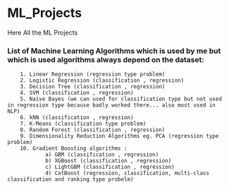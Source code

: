 # ML_Projects
Here All the ML Projects



### List of Machine Learning Algorithms which is used by me but which is used algorithms always depend on the dataset:
        1. Linear Regression (regression type problem)
        2. Logistic Regression (classification , regression)
        3. Decision Tree (classification , regression)
        4. SVM (classification , regression)
        5. Naive Bayes (we can used for classification type but not used in regression type because badly worked there... also most used in NLP)
        6. kNN (classification , regression)
        7. K-Means (classification type problem)
        8. Random Forest (classification , regression)
        9. Dimensionality Reduction Algorithms eg. PCA (regression type problem)
        10. Gradient Boosting algorithms :
                a) GBM (classification , regression)
                b) XGBoost (classification , regression)
                c) LightGBM (classification , regression)
                d) CatBoost (regression, classification, multi-class classification and ranking type probelm)
